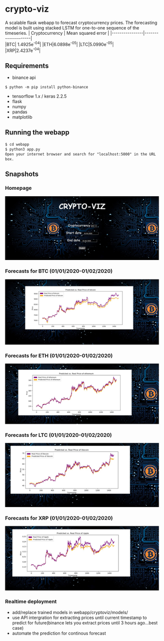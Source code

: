 # crypto-viz
A scalable flask webapp to forecast cryptocurrency prices. The forecasting model is built using stacked LSTM for one-to-one sequence 
of the timeseries. 
| Cryptocurrency | Mean squared error |
|----------------|--------------------|                  
|BTC| 1.4925e<sup>-04</sup>|
|ETH|6.0898e<sup>-05</sup>|
|LTC|5.0990e<sup>-05</sup>|  
|XRP|2.4237e<sup>-04</sup>|
## Requirements
* binance api
```
$ python -m pip install python-binance
```
* tensorflow 1.x / keras 2.2.5 
* flask
* numpy
* pandas
* matplotlib

## Running the webapp
```
$ cd webapp
$ python3 app.py
Open your internet browser and search for "localhost:5000" in the URL box.
```
## Snapshots
### Homepage
![homepage](https://github.com/adipai/crypto-viz/blob/master/images/results/webapp.JPG)
### Forecasts for BTC (01/01/2020-01/02/2020)
![btc forecast](https://github.com/adipai/crypto-viz/blob/master/images/results/bitcoin.JPG)
### Forecasts for ETH (01/01/2020-01/02/2020)
![eth forecast](https://github.com/adipai/crypto-viz/blob/master/images/results/ethereum.JPG)
### Forecasts for LTC (01/01/2020-01/02/2020)
![eth forecast](https://github.com/adipai/crypto-viz/blob/master/images/results/litecoin.JPG)
### Forecasts for XRP (01/01/2020-01/02/2020)
![eth forecast](https://github.com/adipai/crypto-viz/blob/master/images/results/xrp.JPG)

### Realtime deployment
* add/replace trained models in webapp/cryptoviz/models/
* use API intergration for extracting prices until current timestamp to predict for future(binance lets you extract prices until 3 hours ago...best case)
* automate the prediction for continous forecast
